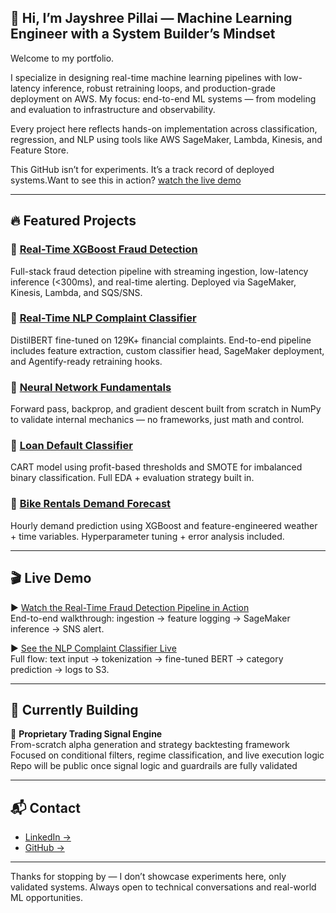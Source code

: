 ## 👋 Hi, I’m Jayshree Pillai — Machine Learning Engineer with a System Builder’s Mindset


Welcome to my portfolio.

I specialize in designing real-time machine learning pipelines with low-latency inference, robust retraining loops, and production-grade deployment on AWS.
My focus: end-to-end ML systems — from modeling and evaluation to infrastructure and observability.

Every project here reflects hands-on implementation across classification, regression, and NLP using tools like AWS SageMaker, Lambda, Kinesis, and Feature Store.

This GitHub isn’t for experiments. It’s a track record of deployed systems.Want to see this in action? [watch the live demo](#-live-demo)

---

## 🔥 Featured Projects

### 🔹 [Real-Time XGBoost Fraud Detection](https://github.com/jayshree-pillai/real-time-xgb-fraud-detection)  
Full-stack fraud detection pipeline with streaming ingestion, low-latency inference (<300ms), and real-time alerting. Deployed via SageMaker, Kinesis, Lambda, and SQS/SNS.

### 🔹 [Real-Time NLP Complaint Classifier](https://github.com/jayshree-pillai/real-time-nlp-complaint-classifier)  
DistilBERT fine-tuned on 129K+ financial complaints. End-to-end pipeline includes feature extraction, custom classifier head, SageMaker deployment, and Agentify-ready retraining hooks.

### 🔹 [Neural Network Fundamentals](https://github.com/jayshree-pillai/neural-network-fundamentals)  
Forward pass, backprop, and gradient descent built from scratch in NumPy to validate internal mechanics — no frameworks, just math and control.

### 🔹 [Loan Default Classifier](https://github.com/jayshree-pillai/cart-classification-loan-defaults)  
CART model using profit-based thresholds and SMOTE for imbalanced binary classification. Full EDA + evaluation strategy built in.

### 🔹 [Bike Rentals Demand Forecast](https://github.com/jayshree-pillai/cart-regression-bike-rentals)  
Hourly demand prediction using XGBoost and feature-engineered weather + time variables. Hyperparameter tuning + error analysis included.

---

## 🎬 Live Demo

▶️ [Watch the Real-Time Fraud Detection Pipeline in Action](https://your-demo-link.com)  
End-to-end walkthrough: ingestion → feature logging → SageMaker inference → SNS alert.

▶️ [See the NLP Complaint Classifier Live](https://your-nlp-demo-link.com)  
Full flow: text input → tokenization → fine-tuned BERT → category prediction → logs to S3.

---

## 🧪 Currently Building

🎯 **Proprietary Trading Signal Engine**  
From-scratch alpha generation and strategy backtesting framework  
Focused on conditional filters, regime classification, and live execution logic  
Repo will be public once signal logic and guardrails are fully validated

---

## 📬 Contact

- [LinkedIn →](https://linkedin.com/in/jspillai)
- [GitHub →](https://github.com/jayshree-pillai)

---

Thanks for stopping by — I don’t showcase experiments here, only validated systems. Always open to technical conversations and real-world ML opportunities.
